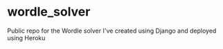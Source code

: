 # wordle_solver
Public repo for the Wordle solver I've created using Django and deployed using Heroku
